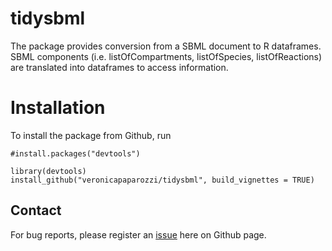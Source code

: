 # tidysbml

The package provides conversion from a SBML document to R dataframes. SBML components (i.e. listOfCompartments, listOfSpecies, listOfReactions) are translated into dataframes to access information. 

# Installation 
To install the package from Github, run 

```
#install.packages("devtools")

library(devtools)
install_github("veronicapaparozzi/tidysbml", build_vignettes = TRUE)
```

## Contact 

For bug reports, please register an [issue](https://github.com/veronicapaparozzi/tidysbml/issues) here on Github page.
